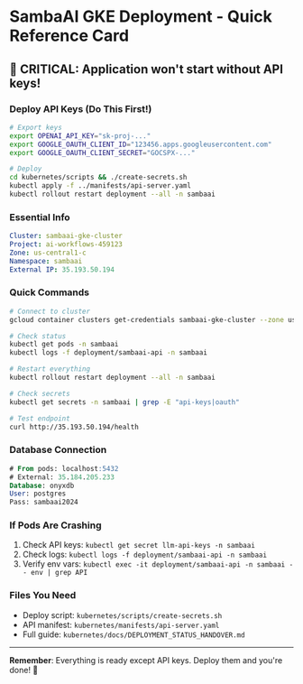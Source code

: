 # SambaAI GKE Deployment - Quick Reference Card

## 🚨 CRITICAL: Application won't start without API keys!

### Deploy API Keys (Do This First!)
```bash
# Export keys
export OPENAI_API_KEY="sk-proj-..."
export GOOGLE_OAUTH_CLIENT_ID="123456.apps.googleusercontent.com"
export GOOGLE_OAUTH_CLIENT_SECRET="GOCSPX-..."

# Deploy
cd kubernetes/scripts && ./create-secrets.sh
kubectl apply -f ../manifests/api-server.yaml
kubectl rollout restart deployment --all -n sambaai
```

### Essential Info
```yaml
Cluster: sambaai-gke-cluster
Project: ai-workflows-459123
Zone: us-central1-c
Namespace: sambaai
External IP: 35.193.50.194
```

### Quick Commands
```bash
# Connect to cluster
gcloud container clusters get-credentials sambaai-gke-cluster --zone us-central1-c

# Check status
kubectl get pods -n sambaai
kubectl logs -f deployment/sambaai-api -n sambaai

# Restart everything
kubectl rollout restart deployment --all -n sambaai

# Check secrets
kubectl get secrets -n sambaai | grep -E "api-keys|oauth"

# Test endpoint
curl http://35.193.50.194/health
```

### Database Connection
```sql
# From pods: localhost:5432
# External: 35.184.205.233
Database: onyxdb
User: postgres
Pass: sambaai2024
```

### If Pods Are Crashing
1. Check API keys: `kubectl get secret llm-api-keys -n sambaai`
2. Check logs: `kubectl logs -f deployment/sambaai-api -n sambaai`
3. Verify env vars: `kubectl exec -it deployment/sambaai-api -n sambaai -- env | grep API`

### Files You Need
- Deploy script: `kubernetes/scripts/create-secrets.sh`
- API manifest: `kubernetes/manifests/api-server.yaml`
- Full guide: `kubernetes/docs/DEPLOYMENT_STATUS_HANDOVER.md`

---
**Remember**: Everything is ready except API keys. Deploy them and you're done! 🚀 